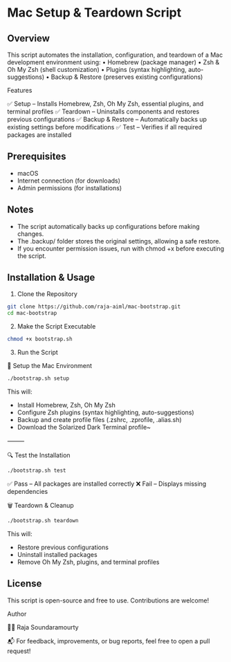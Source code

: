 
# Mac Setup & Teardown Script

## Overview

This script automates the installation, configuration, and teardown of a Mac development environment using:
	•	Homebrew (package manager)
	•	Zsh & Oh My Zsh (shell customization)
	•	Plugins (syntax highlighting, auto-suggestions)
	•	Backup & Restore (preserves existing configurations)

Features

✅ Setup – Installs Homebrew, Zsh, Oh My Zsh, essential plugins, and terminal profiles
✅ Teardown – Uninstalls components and restores previous configurations
✅ Backup & Restore – Automatically backs up existing settings before modifications
✅ Test – Verifies if all required packages are installed

## Prerequisites
* macOS
* Internet connection (for downloads)
* Admin permissions (for installations)


## Notes
* The script automatically backs up configurations before making changes.
* The .backup/ folder stores the original settings, allowing a safe restore.
* If you encounter permission issues, run with chmod +x before executing the script.


## Installation & Usage

1. Clone the Repository

```sh
git clone https://github.com/raja-aiml/mac-bootstrap.git
cd mac-bootstrap
```

2. Make the Script Executable

```sh
chmod +x bootstrap.sh
```

3. Run the Script

🔹 Setup the Mac Environment

```sh
./bootstrap.sh setup
```

This will:
* Install Homebrew, Zsh, Oh My Zsh
* Configure Zsh plugins (syntax highlighting, auto-suggestions)
* Backup and create profile files (.zshrc, .zprofile, .alias.sh)
* Download the Solarized Dark Terminal profile~

⸻

🔍 Test the Installation

```sh
./bootstrap.sh test
```

✅ Pass – All packages are installed correctly
❌ Fail – Displays missing dependencies


🗑️ Teardown & Cleanup

```sh
./bootstrap.sh teardown
```

This will:
* Restore previous configurations
* Uninstall installed packages
* Remove Oh My Zsh, plugins, and terminal profiles


## License

This script is open-source and free to use. Contributions are welcome!

Author

👨‍💻 Raja Soundaramourty

📬 For feedback, improvements, or bug reports, feel free to open a pull request!

